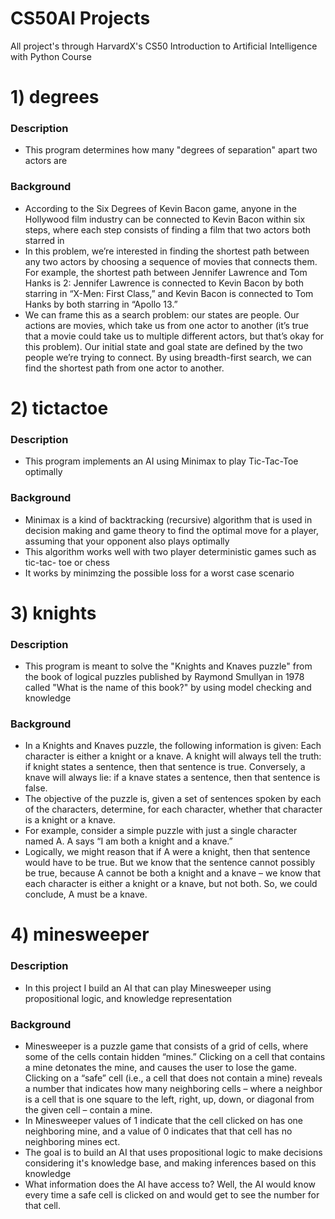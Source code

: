 # CS50AI Projects
All project's through HarvardX's CS50 Introduction to Artificial Intelligence with Python Course

# 1) degrees
### Description
- This program determines how many "degrees of separation" apart two actors are
### Background
- According to the Six Degrees of Kevin Bacon game, anyone in the Hollywood film industry can
  be connected to Kevin Bacon within six steps, where each step consists of finding a film that
  two actors both starred in
- In this problem, we’re interested in finding the shortest path between any two actors by
  choosing a sequence of movies that connects them. For example, the shortest path between
  Jennifer Lawrence and Tom Hanks is 2: Jennifer Lawrence is connected to Kevin Bacon by
  both starring in “X-Men: First Class,” and Kevin Bacon is connected to Tom Hanks by both
  starring in “Apollo 13.”
- We can frame this as a search problem: our states are people. Our actions are movies, which
  take us from one actor to another (it’s true that a movie could take us to multiple different
  actors, but that’s okay for this problem). Our initial state and goal state are defined by
  the two people we’re trying to connect. By using breadth-first search, we can find the
  shortest path from one actor to another.

# 2) tictactoe
### Description
- This program implements an AI using Minimax to play Tic-Tac-Toe optimally
### Background
- Minimax is a kind of backtracking (recursive) algorithm that is used in decision making and
  game theory to find the optimal move for a player, assuming that your opponent
  also plays optimally
- This algorithm works well with two player deterministic games such as tic-tac-    toe or chess
- It works by minimzing the possible loss for a worst case scenario

# 3) knights
### Description
- This program is meant to solve the "Knights and Knaves puzzle" from the book of logical puzzles published by Raymond Smullyan in 1978 called "What is the name of this book?" by using model checking and knowledge
### Background
- In a Knights and Knaves puzzle, the following information is given: Each character is either a knight or a knave. A knight will always tell the truth: if knight states a sentence, then that sentence is true. Conversely, a knave will always lie: if a knave states a sentence, then that sentence is false.
- The objective of the puzzle is, given a set of sentences spoken by each of the characters, determine, for each character, whether that character is a knight or a knave.
- For example, consider a simple puzzle with just a single character named A. A says “I am both a knight and a knave.”
- Logically, we might reason that if A were a knight, then that sentence would have to be true. But we know that the sentence cannot possibly be true, because A cannot be both a knight and a knave – we know that each character is either a knight or a knave, but not both. So, we could conclude, A must be a knave.

# 4) minesweeper
### Description
- In this project I build an AI that can play Minesweeper using propositional logic, and knowledge representation
### Background 
- Minesweeper is a puzzle game that consists of a grid of cells, where some of the cells contain hidden “mines.” Clicking on a cell that contains a mine detonates the mine, and causes the user to lose the game. Clicking on a “safe” cell (i.e., a cell that does not contain a mine) reveals a number that indicates how many neighboring cells – where a neighbor is a cell that is one square to the left, right, up, down, or diagonal from the given cell – contain a mine.
- In Minesweeper values of 1 indicate that the cell clicked on has one neighboring mine, and a value of 0 indicates that that cell has no neighboring mines ect.
- The goal is to build an AI that uses propositional logic to make decisions considering it's knowledge base, and making inferences based on this knowledge
- What information does the AI have access to? Well, the AI would know every time a safe cell is clicked on and would get to see the number for that cell.


